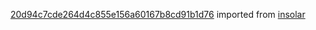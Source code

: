 [20d94c7cde264d4c855e156a60167b8cd91b1d76](https://github.com/insolar/insolar/commit/20d94c7cde264d4c855e156a60167b8cd91b1d76) imported from [insolar](https://github.com/insolar/insolar)
